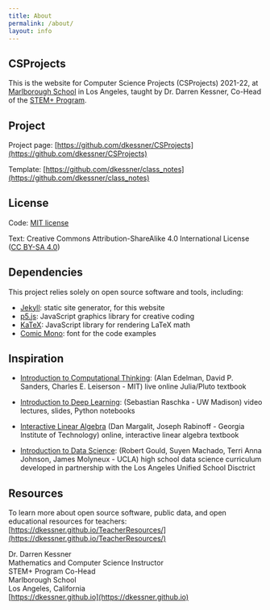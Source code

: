 ```yaml
---
title: About
permalink: /about/
layout: info
---
```


## CSProjects

This is the website for Computer Science Projects (CSProjects) 2021-22, at 
[Marlborough School](https://www.marlborough.org/) in Los Angeles, taught
by Dr. Darren Kessner, Co-Head of the 
[STEM+ Program](http://stem.marlborough.org/).


## Project 

Project page: [https://github.com/dkessner/CSProjects](https://github.com/dkessner/CSProjects)

Template: [https://github.com/dkessner/class_notes](https://github.com/dkessner/class_notes)


## License

Code: [MIT license](https://opensource.org/licenses/MIT)

Text: Creative Commons Attribution-ShareAlike 4.0 International License
([CC BY-SA 4.0](https://creativecommons.org/licenses/by-sa/4.0))

## Dependencies

This project relies solely on open source software and tools, including:

- [Jekyll](https://jekyllrb.com/): static site generator, for this website
- [p5.js](https://p5js.org/): JavaScript graphics library for creative coding
- [KaTeX](https://www.katex.org/): JavaScript library for rendering LaTeX math
- [Comic Mono](https://dtinth.github.io/comic-mono-font/): font for the code examples


## Inspiration

* [Introduction to Computational Thinking](https://computationalthinking.mit.edu/Spring21/syllabus/):
  (Alan Edelman, David P. Sanders, Charles E. Leiserson - MIT) 
  live online Julia/Pluto textbook

* [Introduction to Deep Learning](https://sebastianraschka.com/blog/2021/dl-course.html):
  (Sebastian Raschka - UW Madison) 
  video lectures, slides, Python notebooks

* [Interactive Linear Algebra](http://textbooks.math.gatech.edu/ila/index.html)
  (Dan Margalit, Joseph Rabinoff - Georgia Institute of Technology)
  online, interactive linear algebra textbook 

* [Introduction to Data Science](https://curriculum.idsucla.org/):
  (Robert Gould, Suyen Machado, Terri Anna Johnson, James Molyneux - UCLA)
  high school data science curriculum developed in partnership with the Los
  Angeles Unified School Disctrict


## Resources

To learn more about open source software, public data, and open educational
resources for teachers:  
[https://dkessner.github.io/TeacherResources/](https://dkessner.github.io/TeacherResources/)


Dr. Darren Kessner  
Mathematics and Computer Science Instructor  
STEM+ Program Co-Head  
Marlborough School  
Los Angeles, California  
[https://dkessner.github.io](https://dkessner.github.io)

